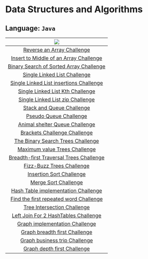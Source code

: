 # Data Structures and Algorithms

## Language: `Java`


| ![](https://cdn.iconscout.com/icon/free/png-256/java-2336959-1982840.png) |
| :----------------------------------------: |
|  [Reverse an Array Challenge](https://github.com/Hiba-Almade/data-structures-and-algorithms/tree/main/java/reverseArr)      |
| [Insert to Middle of an Array Challenge](https://github.com/Hiba-Almade/data-structures-and-algorithms/tree/main/java/insertShiftArray) |
| [Binary Search of Sorted Array Challenge](https://github.com/Hiba-Almade/data-structures-and-algorithms/tree/main/java/binarySearch)  |
| [Single Linked List Challenge](https://github.com/Hiba-Almade/data-structures-and-algorithms/tree/main/java/linkedList)  |
| [Single Linked List insertions Challenge](https://github.com/Hiba-Almade/data-structures-and-algorithms/tree/main/java/linkedList/challenge6)  |
| [Single Linked List Kth Challenge](https://github.com/Hiba-Almade/data-structures-and-algorithms/tree/main/java/linkedList/challenge7)  |
| [Single Linked List zip Challenge](https://github.com/Hiba-Almade/data-structures-and-algorithms/tree/main/java/linkedList/challenge8)  |
| [Stack and Queue Challenge](https://github.com/Hiba-Almade/data-structures-and-algorithms/tree/main/java/stack-and-queue)  |
| [Pseudo Queue Challenge](https://github.com/Hiba-Almade/data-structures-and-algorithms/tree/main/java/stack-and-queue/app/src/main/java/stackAndQueue/pseudoQueue)  |
| [Animal shelter Queue Challenge](https://github.com/Hiba-Almade/data-structures-and-algorithms/tree/main/java/stack-and-queue/app/src/main/java/stackAndQueue/animal)  |
| [ Brackets Challenge Challenge](https://github.com/Hiba-Almade/data-structures-and-algorithms/tree/main/java/stack-and-queue/app/src/main/java/stackAndQueue/stackQueueBrackets)  |
| [The Binary Search Trees Challenge ](https://github.com/Hiba-Almade/data-structures-and-algorithms/tree/main/java/trees)      |
| [Maximum value Trees Challenge](https://github.com/Hiba-Almade/data-structures-and-algorithms/tree/main/java/trees/challenge16)      |
| [Breadth-first Traversal Trees Challenge ](https://github.com/Hiba-Almade/data-structures-and-algorithms/tree/main/java/trees/challenge17)      |
| [Fizz-Buzz Trees Challenge](https://github.com/Hiba-Almade/data-structures-and-algorithms/tree/main/java/trees/app/src/main/java/K_trees)      |
|  [Insertion Sort Challenge  ](https://github.com/Hiba-Almade/data-structures-and-algorithms/tree/main/java/insertionSort)      |
|  [Merge Sort Challenge](https://github.com/Hiba-Almade/data-structures-and-algorithms/tree/main/java/mergeSort)      |
|  [Hash Table implementation Challenge](https://github.com/Hiba-Almade/data-structures-and-algorithms/tree/main/java/hashTable)      |
|  [Find the first repeated word Challenge](https://github.com/Hiba-Almade/data-structures-and-algorithms/tree/main/java/hashTable/app/src/main/java/repeatedWord)      |
|  [Tree Intersection Challenge](https://github.com/Hiba-Almade/data-structures-and-algorithms/tree/main/java/hashTable/app/src/main/java/treeIntersection)      |
|  [Left Join For 2 HashTables Challenge ](https://github.com/Hiba-Almade/data-structures-and-algorithms/tree/main/java/hashTable/app/src/main/java/leftJoin)      |
|  [Graph implementation Challenge ](https://github.com/Hiba-Almade/data-structures-and-algorithms/tree/main/java/graph)      |
|  [Graph breadth first Challenge](https://github.com/Hiba-Almade/data-structures-and-algorithms/tree/main/java/graph/CC36)      |
|  [Graph business trip Challenge](https://github.com/Hiba-Almade/data-structures-and-algorithms/tree/main/java/graph/CC37)      |
|  [Graph depth first Challenge](https://github.com/Hiba-Almade/data-structures-and-algorithms/tree/main/java/graph/CC38)      |






